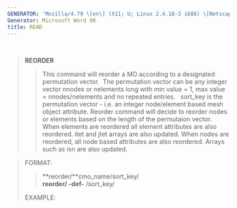 ```yaml
---
GENERATOR: 'Mozilla/4.79 \[en\] (X11; U; Linux 2.4.18-3 i686) \[Netscape\]'
Generator: Microsoft Word 98
title: READ
---
```


 

> **REORDER**
>
> > This command will reorder a MO according to a designated permutation
> > vector.  The permutation vector can be any integer vector nnodes or
> > nelements long with min value = 1, max value = nnodes/nelements and
> > no repeated entries.   sort\_key is the permutation vector - i.e. an
> > integer node/element based mesh object attribute.
> > Reorder command will decide to reorder nodes or elements based on
> > the length of the permutaion vector. When elements are reordered all
> > element attributes are also reordered. itet and jtet arrays are also
> > updated. When nodes are reordered, all node based attributes are
> > also reordered. Arrays such as isn are also updated.

> FORMAT:
>
> > **reorder/**cmo\_name/sort\_key/\
> > **reorder/ -def-** /sort\_key/
>
> EXAMPLE:
>
> >
